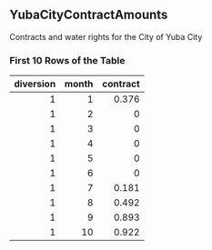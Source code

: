 ## YubaCityContractAmounts
Contracts and water rights for the City of Yuba City

### First 10 Rows of the Table
|   diversion |   month |   contract |
|------------:|--------:|-----------:|
|           1 |       1 |      0.376 |
|           1 |       2 |      0     |
|           1 |       3 |      0     |
|           1 |       4 |      0     |
|           1 |       5 |      0     |
|           1 |       6 |      0     |
|           1 |       7 |      0.181 |
|           1 |       8 |      0.492 |
|           1 |       9 |      0.893 |
|           1 |      10 |      0.922 |